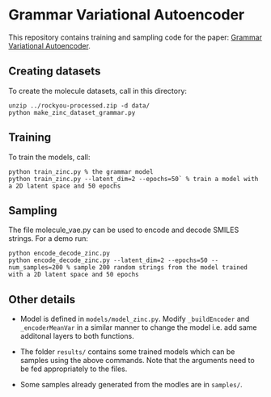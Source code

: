 # Grammar Variational Autoencoder

This repository contains training and sampling code for the paper: <a href="https://arxiv.org/abs/1703.01925">Grammar Variational Autoencoder</a>.

## Creating datasets

To create the molecule datasets, call in this directory:

```
unzip ../rockyou-processed.zip -d data/
python make_zinc_dataset_grammar.py
```

## Training

To train the models, call:

```
python train_zinc.py % the grammar model
python train_zinc.py --latent_dim=2 --epochs=50` % train a model with a 2D latent space and 50 epochs
```

## Sampling

The file molecule_vae.py can be used to encode and decode SMILES strings. For a demo run:

```
python encode_decode_zinc.py
python encode_decode_zinc.py --latent_dim=2 --epochs=50 --num_samples=200 % sample 200 random strings from the model trained with a 2D latent space and 50 epochs
```

## Other details

- Model is defined in `models/model_zinc.py`. Modify `_buildEncoder` and `_encoderMeanVar` in a similar manner to change the model i.e. add same additonal layers to both functions.

- The folder `results/` contains some trained models which can be samples using the above commands. Note that the arguments need to be fed appropriately to the files.

- Some samples already generated from the modles are in `samples/`.